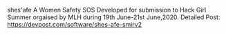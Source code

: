 shes'afe
A Women Safety SOS
Developed for submission to Hack Girl Summer orgaised by MLH during 19th June-21st June,2020.
Detailed Post:
https://devpost.com/software/shes-afe-smirv2
